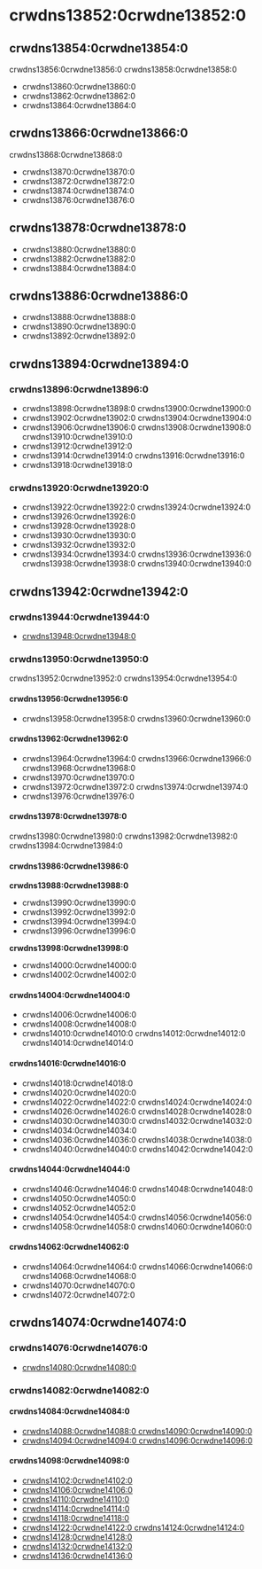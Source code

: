 # crwdns13852:0crwdne13852:0
## crwdns13854:0crwdne13854:0
crwdns13856:0crwdne13856:0 crwdns13858:0crwdne13858:0
- crwdns13860:0crwdne13860:0
- crwdns13862:0crwdne13862:0
- crwdns13864:0crwdne13864:0

## crwdns13866:0crwdne13866:0
crwdns13868:0crwdne13868:0
- crwdns13870:0crwdne13870:0
- crwdns13872:0crwdne13872:0
- crwdns13874:0crwdne13874:0
- crwdns13876:0crwdne13876:0

## crwdns13878:0crwdne13878:0
- crwdns13880:0crwdne13880:0
- crwdns13882:0crwdne13882:0
- crwdns13884:0crwdne13884:0

## crwdns13886:0crwdne13886:0
- crwdns13888:0crwdne13888:0
- crwdns13890:0crwdne13890:0
- crwdns13892:0crwdne13892:0

## crwdns13894:0crwdne13894:0
### crwdns13896:0crwdne13896:0
- crwdns13898:0crwdne13898:0 crwdns13900:0crwdne13900:0
- crwdns13902:0crwdne13902:0 crwdns13904:0crwdne13904:0
- crwdns13906:0crwdne13906:0 crwdns13908:0crwdne13908:0 crwdns13910:0crwdne13910:0
- crwdns13912:0crwdne13912:0
- crwdns13914:0crwdne13914:0 crwdns13916:0crwdne13916:0
- crwdns13918:0crwdne13918:0

### crwdns13920:0crwdne13920:0
- crwdns13922:0crwdne13922:0 crwdns13924:0crwdne13924:0
- crwdns13926:0crwdne13926:0
- crwdns13928:0crwdne13928:0
- crwdns13930:0crwdne13930:0
- crwdns13932:0crwdne13932:0
- crwdns13934:0crwdne13934:0 crwdns13936:0crwdne13936:0 crwdns13938:0crwdne13938:0 crwdns13940:0crwdne13940:0

## crwdns13942:0crwdne13942:0
### crwdns13944:0crwdne13944:0
- [crwdns13948:0crwdne13948:0](crwdns13946:0crwdne13946:0)

### crwdns13950:0crwdne13950:0
crwdns13952:0crwdne13952:0 crwdns13954:0crwdne13954:0

#### crwdns13956:0crwdne13956:0
- crwdns13958:0crwdne13958:0 crwdns13960:0crwdne13960:0

#### crwdns13962:0crwdne13962:0
- crwdns13964:0crwdne13964:0 crwdns13966:0crwdne13966:0 crwdns13968:0crwdne13968:0
- crwdns13970:0crwdne13970:0
- crwdns13972:0crwdne13972:0 crwdns13974:0crwdne13974:0
- crwdns13976:0crwdne13976:0

#### crwdns13978:0crwdne13978:0
crwdns13980:0crwdne13980:0 crwdns13982:0crwdne13982:0 crwdns13984:0crwdne13984:0

#### crwdns13986:0crwdne13986:0
**crwdns13988:0crwdne13988:0**
- crwdns13990:0crwdne13990:0
- crwdns13992:0crwdne13992:0
- crwdns13994:0crwdne13994:0
- crwdns13996:0crwdne13996:0

**crwdns13998:0crwdne13998:0**
- crwdns14000:0crwdne14000:0
- crwdns14002:0crwdne14002:0

#### crwdns14004:0crwdne14004:0
- crwdns14006:0crwdne14006:0
- crwdns14008:0crwdne14008:0
- crwdns14010:0crwdne14010:0 crwdns14012:0crwdne14012:0 crwdns14014:0crwdne14014:0

#### crwdns14016:0crwdne14016:0
- crwdns14018:0crwdne14018:0
- crwdns14020:0crwdne14020:0
- crwdns14022:0crwdne14022:0 crwdns14024:0crwdne14024:0
- crwdns14026:0crwdne14026:0 crwdns14028:0crwdne14028:0
- crwdns14030:0crwdne14030:0 crwdns14032:0crwdne14032:0
- crwdns14034:0crwdne14034:0
- crwdns14036:0crwdne14036:0 crwdns14038:0crwdne14038:0
- crwdns14040:0crwdne14040:0 crwdns14042:0crwdne14042:0

#### crwdns14044:0crwdne14044:0
- crwdns14046:0crwdne14046:0 crwdns14048:0crwdne14048:0
- crwdns14050:0crwdne14050:0
- crwdns14052:0crwdne14052:0
- crwdns14054:0crwdne14054:0 crwdns14056:0crwdne14056:0
- crwdns14058:0crwdne14058:0 crwdns14060:0crwdne14060:0

#### crwdns14062:0crwdne14062:0
- crwdns14064:0crwdne14064:0 crwdns14066:0crwdne14066:0 crwdns14068:0crwdne14068:0
- crwdns14070:0crwdne14070:0
- crwdns14072:0crwdne14072:0

## crwdns14074:0crwdne14074:0
### crwdns14076:0crwdne14076:0
- [crwdns14080:0crwdne14080:0](crwdns14078:0crwdne14078:0)

### crwdns14082:0crwdne14082:0
#### crwdns14084:0crwdne14084:0
- [crwdns14088:0crwdne14088:0 crwdns14090:0crwdne14090:0](crwdns14086:0crwdne14086:0)
- [crwdns14094:0crwdne14094:0 crwdns14096:0crwdne14096:0](crwdns14092:0crwdne14092:0)

#### crwdns14098:0crwdne14098:0
- [crwdns14102:0crwdne14102:0](crwdns14100:0crwdne14100:0)
- [crwdns14106:0crwdne14106:0](crwdns14104:0crwdne14104:0)
- [crwdns14110:0crwdne14110:0](crwdns14108:0crwdne14108:0)
- [crwdns14114:0crwdne14114:0](crwdns14112:0crwdne14112:0)
- [crwdns14118:0crwdne14118:0](crwdns14116:0crwdne14116:0)
- [crwdns14122:0crwdne14122:0 crwdns14124:0crwdne14124:0](crwdns14120:0crwdne14120:0)
- [crwdns14128:0crwdne14128:0](crwdns14126:0crwdne14126:0)
- [crwdns14132:0crwdne14132:0](crwdns14130:0crwdne14130:0)
- [crwdns14136:0crwdne14136:0](crwdns14134:0crwdne14134:0)
